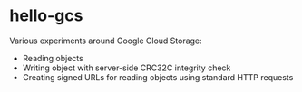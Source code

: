 # hello-gcs
Various experiments around Google Cloud Storage:

* Reading objects
* Writing object with server-side CRC32C integrity check
* Creating signed URLs for reading objects using standard HTTP requests
